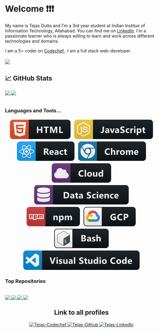 <h1> Welcome ❗️❗️❗️</h1>
My name is Tejas Dutta and I'm a 3rd year student at Indian Institue of Information Technology, Allahabad. You can find me on <a href="https://linkedin.com/in/tejas-dutta-917343200" target="blank">
    LinkedIn</a>. I'm a passionate learner who is always willing to learn and work across different technologies and domains.

I am a 5⭐ coder on <a href="https://www.codechef.com/users/tejd" target="blank">
    Codechef
  </a>. I am a full stack web-developer.

![](https://komarev.com/ghpvc/?username=TEJASDUTTA&color=blue)
## &#x1f4c8; GitHub Stats
<div>
<a href="https://github.com/TEJASDUTTA/github-readme-stats"> 
    <img align="center" src="https://github-readme-stats.vercel.app/api/top-langs/?username=TEJASDUTTA&&show_icons=true&theme=radical&line_height=27"/>
  </a>

<a href="https://github.com/TEJASDUTTA/github-readme-stats"> 
    <img align="center" src="https://github-readme-stats.vercel.app/api?username=TEJASDUTTA&&show_icons=true&theme=radical&&line_height=40"/>
  </a>
    </div>
<br />

### Languages and Tools...

<p align="center">
  <!-- For more icons please follow  https://github.com/MikeCodesDotNET/ColoredBadges -->
  <img src="https://raw.githubusercontent.com/8bithemant/8bithemant/master/svg/dev/languages/html.svg" alt="html" style="vertical-align:top; margin:4px">    
  <img src="https://raw.githubusercontent.com/8bithemant/8bithemant/master/svg/dev/languages/js.svg" alt="js" style="vertical-align:top; margin:4px">
  <img src="https://raw.githubusercontent.com/8bithemant/8bithemant/master/svg/dev/frameworks/react.svg" alt="react" style="vertical-align:top; margin:4px">
  <img src="https://raw.githubusercontent.com/8bithemant/8bithemant/master/svg/dev/misc/chrome.svg" alt="chrome" style="vertical-align:top; margin:4px">
  <img src="https://raw.githubusercontent.com/8bithemant/8bithemant/master/svg/dev/misc/cloud.svg" alt="cloud" style="vertical-align:top; margin:4px">
  <img src="https://raw.githubusercontent.com/8bithemant/8bithemant/master/svg/dev/misc/datascience.svg" alt="datascience" style="vertical-align:top; margin:4px">
  <img src="https://raw.githubusercontent.com/8bithemant/8bithemant/master/svg/dev/services/npm.svg" alt="npm" style="vertical-align:top; margin:4px">
  <img src="https://raw.githubusercontent.com/8bithemant/8bithemant/master/svg/dev/services/gcp.svg" alt="gcp" style="vertical-align:top; margin:4px">
  <img src="https://raw.githubusercontent.com/8bithemant/8bithemant/master/svg/dev/tools/bash.svg" alt="bash" style="vertical-align:top; margin:4px">
  <img src="https://raw.githubusercontent.com/8bithemant/8bithemant/master/svg/dev/tools/visualstudio_code.svg" alt="vscode" style="vertical-align:top; margin:4px">
</p>

### Top Repositories
<br />
<a href="https://github.com/TEJASDUTTA/Smart-Dustbin-Management-System">
  <img align="center" src="https://github-readme-stats.vercel.app/api/pin/?username=TEJASDUTTA&repo=Smart-Dustbin-Management-System&theme=default&show_icons=true" />
</a>

<a href="https://github.com/TEJASDUTTA/Real-Time-Face-Mask-Detection">
  <img align="center" src="https://github-readme-stats.vercel.app/api/pin/?username=TEJASDUTTA&repo=Real-Time-Face-Mask-Detection&theme=default&show_icons=true" />
</a>

<a href="https://github.com/TEJASDUTTA/Online-Photograph-Prnting">
  <img align="center" src="https://github-readme-stats.vercel.app/api/pin/?username=TEJASDUTTA&repo=Online-Photograph-Prnting&theme=default&show_icons=true" />
</a>

<a href="https://github.com/TEJASDUTTA/Visitor-Management-System">
  <img align="center" src="https://github-readme-stats.vercel.app/api/pin/?username=TEJASDUTTA&repo=Visitor-Management-System&theme=default&show_icons=true" />
</a>

<h2 align="center">Link to all profiles</h2>
<p align="center">
  
  <a href="https://www.codechef.com/users/tejd" target="blank">
    <img align="center" src="https://cdn.jsdelivr.net/npm/simple-icons@3.0.1/icons/codechef.svg" alt="Tejas-Codechef" height="25" width="25" />
  </a>

  <a href="https://github.com/TEJASDUTTA" target="blank">
    <img align="center" src="https://cdn.jsdelivr.net/npm/simple-icons@3.0.1/icons/github.svg" alt="Tejas-Github" height="25" width="25" />
  </a>

  <a href="https://linkedin.com/in/tejas-dutta-917343200" target="blank">
    <img align="center" src="https://cdn.jsdelivr.net/npm/simple-icons@3.0.1/icons/linkedin.svg" alt="Tejas-LinkedIn" height="25" width="25" />
  </a>

  
</p>
